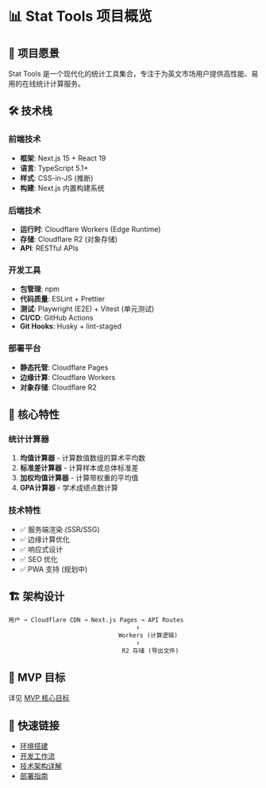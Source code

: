 # 📊 Stat Tools 项目概览

## 🎯 项目愿景

Stat Tools 是一个现代化的统计工具集合，专注于为英文市场用户提供高性能、易用的在线统计计算服务。

## 🛠️ 技术栈

### 前端技术
- **框架**: Next.js 15 + React 19
- **语言**: TypeScript 5.1+
- **样式**: CSS-in-JS (推断)
- **构建**: Next.js 内置构建系统

### 后端技术
- **运行时**: Cloudflare Workers (Edge Runtime)
- **存储**: Cloudflare R2 (对象存储)
- **API**: RESTful APIs

### 开发工具
- **包管理**: npm
- **代码质量**: ESLint + Prettier
- **测试**: Playwright (E2E) + Vitest (单元测试)
- **CI/CD**: GitHub Actions
- **Git Hooks**: Husky + lint-staged

### 部署平台
- **静态托管**: Cloudflare Pages
- **边缘计算**: Cloudflare Workers
- **对象存储**: Cloudflare R2

## 🔧 核心特性

### 统计计算器
1. **均值计算器** - 计算数值数组的算术平均数
2. **标准差计算器** - 计算样本或总体标准差
3. **加权均值计算器** - 计算带权重的平均值
4. **GPA计算器** - 学术成绩点数计算

### 技术特性
- ✅ 服务端渲染 (SSR/SSG)
- ✅ 边缘计算优化
- ✅ 响应式设计
- ✅ SEO 优化
- ✅ PWA 支持 (规划中)

## 🏗️ 架构设计

```
用户 → Cloudflare CDN → Next.js Pages → API Routes
                                    ↓
                               Workers (计算逻辑)
                                    ↓
                                R2 存储 (导出文件)
```

## 🎯 MVP 目标

详见 [MVP 核心目标](../02-requirements/01-mvp-goals.md)

## 🔗 快速链接

- [环境搭建](./02-setup-guide.md)
- [开发工作流](./03-development-workflow.md)
- [技术架构详解](../02-requirements/03-technical-architecture.md)
- [部署指南](../02-requirements/04-deployment-cloudflare.md)